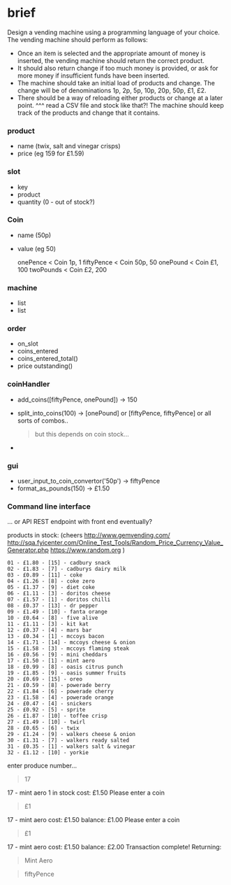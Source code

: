 # brief
Design a vending machine using a programming language of your choice. The vending machine should perform as follows:

- Once an item is selected and the appropriate amount of money is inserted, the vending machine should return the correct product.
- It should also return change if too much money is provided, or ask for more money if insufficient funds have been inserted.
- The machine should take an initial load of products and change. The change will be of denominations 1p, 2p, 5p, 10p, 20p, 50p, £1, £2.
- There should be a way of reloading either products or change at a later point.
  ^^^ read a CSV file and stock like that?!
The machine should keep track of the products and change that it contains.


### product
- name (twix, salt and vinegar crisps)
- price (eg 159 for £1.59)

### slot
- key
- product
- quantity (0 - out of stock?)

### Coin
- name (50p)
- value (eg 50)

  onePence < Coin
    1p, 1
  fiftyPence < Coin
    50p, 50
  onePound < Coin
    £1, 100
  twoPounds < Coin
    £2, 200

### machine
- list<product>
- list<coin>


### order
- on_slot
- coins_entered
- coins_entered_total()
- price outstanding()


### coinHandler
- add_coins([fiftyPence, onePound]) -> 150

- split_into_coins(100) -> [onePound] or [fiftyPence, fiftyPence] or all sorts of combos..
  > but this depends on coin stock...
- 

### gui
- user_input_to_coin_convertor('50p') -> fiftyPence
- format_as_pounds(150) -> £1.50



### Command line interface 
... or API REST endpoint with front end eventually?

products in stock: 
(cheers http://www.gemvending.com/
        http://sqa.fyicenter.com/Online_Test_Tools/Random_Price_Currency_Value_Generator.php
        https://www.random.org )


`````````
01 - £1.80 - [15] - cadbury snack
02 - £1.83 - [7] - cadburys dairy milk
03 - £0.89 - [11] - coke
04 - £1.26 - [8] - coke zero
05 - £1.37 - [9] - diet coke
06 - £1.11 - [3] - doritos cheese
07 - £1.57 - [1] - doritos chilli
08 - £0.37 - [13] - dr pepper
09 - £1.49 - [10] - fanta orange
10 - £0.64 - [8] - five alive
11 - £1.11 - [3] - kit kat
12 - £0.37 - [4] - mars bar
13 - £0.34 - [1] - mccoys bacon
14 - £1.71 - [14] - mccoys cheese & onion
15 - £1.58 - [3] - mccoys flaming steak
16 - £0.56 - [9] - mini cheddars
17 - £1.50 - [1] - mint aero
18 - £0.99 - [8] - oasis citrus punch
19 - £1.85 - [9] - oasis summer fruits
20 - £0.69 - [15] - oreo
21 - £0.59 - [8] - powerade berry
22 - £1.84 - [6] - powerade cherry
23 - £1.58 - [4] - powerade orange
24 - £0.47 - [4] - snickers
25 - £0.92 - [5] - sprite
26 - £1.87 - [10] - toffee crisp
27 - £1.49 - [10] - twirl
28 - £0.65 - [6] - twix
29 - £1.24 - [9] - walkers cheese & onion
30 - £1.31 - [7] - walkers ready salted
31 - £0.35 - [1] - walkers salt & vinegar
32 - £1.12 - [10] - yorkie
`````````

enter produce number...
> 17

17 - mint aero
1 in stock
cost: £1.50
Please enter a coin
> £1

17 - mint aero
cost: £1.50
balance: £1.00
Please enter a coin
> £1

17 - mint aero
cost: £1.50
balance: £2.00
Transaction complete! Returning:
> Mint Aero

> fiftyPence